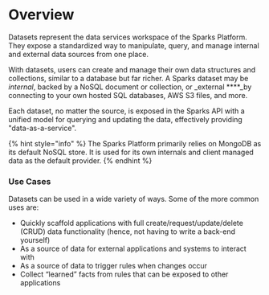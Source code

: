 # Overview

Datasets represent the data services workspace of the Sparks Platform. They expose a standardized way to manipulate, query, and manage internal and external data sources from one place.

With datasets, users can create and manage their own data structures and collections, similar to a database but far richer. A Sparks dataset may be _internal_, backed by a NoSQL document or collection, or _external ****_by connecting to your own hosted SQL databases, AWS S3 files, and more.

Each dataset, no matter the source, is exposed in the Sparks API with a unified model for querying and updating the data, effectively providing "data-as-a-service".

{% hint style="info" %}
The Sparks Platform primarily relies on MongoDB as its default NoSQL store. It is used for its own internals and client managed data as the default provider.
{% endhint %}

### Use Cases

Datasets can be used in a wide variety of ways. Some of the more common uses are:

* Quickly scaffold applications with full create/request/update/delete \(CRUD\) data functionality \(hence, not having to write a back-end yourself\)
* As a source of data for external applications and systems to interact with
* As a source of data to trigger rules when changes occur
* Collect “learned” facts from rules that can be exposed to other applications

